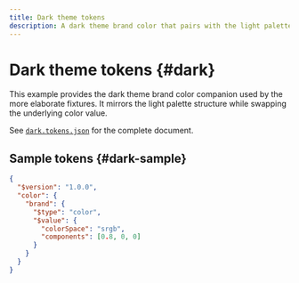 ```yaml
---
title: Dark theme tokens
description: A dark theme brand color that pairs with the light palette.
---
```


# Dark theme tokens {#dark}

This example provides the dark theme brand color companion used by the more elaborate fixtures. It mirrors the light palette structure while swapping the underlying color value.

See [`dark.tokens.json`](https://github.com/bylapidist/dtif/blob/main/examples/dark.tokens.json) for the complete document.

## Sample tokens {#dark-sample}

```json dtif
{
  "$version": "1.0.0",
  "color": {
    "brand": {
      "$type": "color",
      "$value": {
        "colorSpace": "srgb",
        "components": [0.8, 0, 0]
      }
    }
  }
}
```
